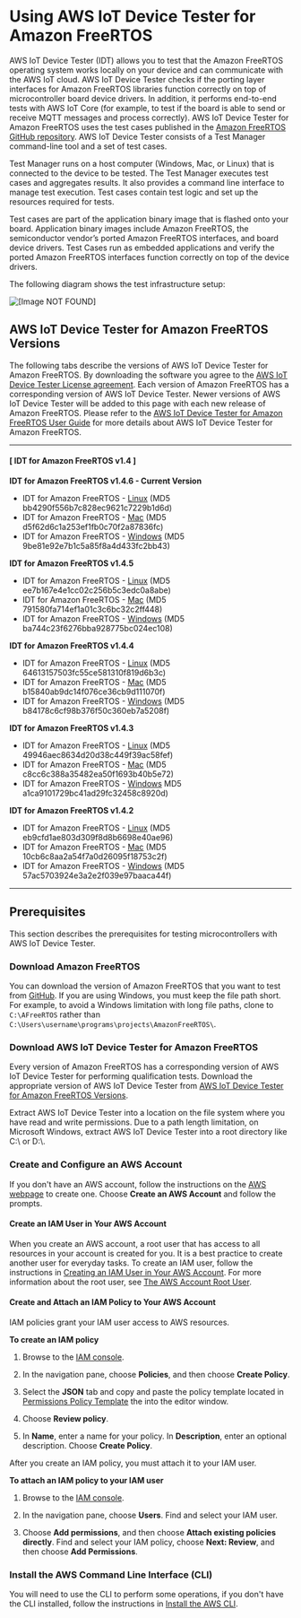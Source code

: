 # Using AWS IoT Device Tester for Amazon FreeRTOS<a name="device-tester-for-freertos-ug"></a>

AWS IoT Device Tester \(IDT\) allows you to test that the Amazon FreeRTOS operating system works locally on your device and can communicate with the AWS IoT cloud\. AWS IoT Device Tester checks if the porting layer interfaces for Amazon FreeRTOS libraries function correctly on top of microcontroller board device drivers\. In addition, it performs end\-to\-end tests with AWS IoT Core \(for example, to test if the board is able to send or receive MQTT messages and process correctly\)\. AWS IoT Device Tester for Amazon FreeRTOS uses the test cases published in the [Amazon FreeRTOS GitHub repository](https://github.com/aws/amazon-freertos)\. AWS IoT Device Tester consists of a Test Manager command\-line tool and a set of test cases\.

Test Manager runs on a host computer \(Windows, Mac, or Linux\) that is connected to the device to be tested\. The Test Manager executes test cases and aggregates results\. It also provides a command line interface to manage test execution\. Test cases contain test logic and set up the resources required for tests\.

Test cases are part of the application binary image that is flashed onto your board\. Application binary images include Amazon FreeRTOS, the semiconductor vendor’s ported Amazon FreeRTOS interfaces, and board device drivers\. Test Cases run as embedded applications and verify the ported Amazon FreeRTOS interfaces function correctly on top of the device drivers\.

The following diagram shows the test infrastructure setup:

![\[Image NOT FOUND\]](http://docs.aws.amazon.com/freertos/latest/userguide/images/devicetester_afr.png)

## AWS IoT Device Tester for Amazon FreeRTOS Versions<a name="dev-test-versions-afr"></a>

The following tabs describe the versions of AWS IoT Device Tester for Amazon FreeRTOS\. By downloading the software you agree to the [AWS IoT Device Tester License agreement](https://d232ctwt5kahio.cloudfront.net/greengrass/AWS%20IoT%20Device%20Tester%20License%20Agreement.pdf)\. Each version of Amazon FreeRTOS has a corresponding version of AWS IoT Device Tester\. Newer versions of AWS IoT Device Tester will be added to this page with each new release of Amazon FreeRTOS\. Please refer to the [ AWS IoT Device Tester for Amazon FreeRTOS User Guide](https://docs.aws.amazon.com/freertos/latest/userguide/what-is-amazon-freertos.html) for more details about AWS IoT Device Tester for Amazon FreeRTOS\.

------
#### [ IDT for Amazon FreeRTOS v1\.4 ]

**IDT for Amazon FreeRTOS v1\.4\.6 \- Current Version**
+ IDT for Amazon FreeRTOS \- [ Linux](https://d232ctwt5kahio.cloudfront.net/afr/devicetester_afreertos_linux_1.0.190204214205.zip) \(MD5 bb4290f556b7c828ec9621c7229b1d6d\)
+ IDT for Amazon FreeRTOS \- [ Mac](https://d232ctwt5kahio.cloudfront.net/afr/devicetester_afreertos_mac_1.0.190204214205.zip) \(MD5 d5f62d6c1a253ef1fb0c70f2a87836fc\)
+ IDT for Amazon FreeRTOS \- [ Windows]( https://d232ctwt5kahio.cloudfront.net/afr/devicetester_afreertos_win_1.0.190204214205.zip) \(MD5 9be81e92e7b1c5a85f8a4d433fc2bb43\)

**IDT for Amazon FreeRTOS v1\.4\.5**
+ IDT for Amazon FreeRTOS \- [ Linux](https://d232ctwt5kahio.cloudfront.net/afr/devicetester_afreertos_linux_1.0.190122221640.zip) \(MD5 ee7b167e4e1cc02c256b5c3edc0a8abe\)
+ IDT for Amazon FreeRTOS \- [ Mac](https://d232ctwt5kahio.cloudfront.net/afr/devicetester_afreertos_mac_1.0.190122221640.zip) \(MD5 791580fa714ef1a01c3c6bc32c2ff448\)
+ IDT for Amazon FreeRTOS \- [ Windows](https://d232ctwt5kahio.cloudfront.net/afr/devicetester_afreertos_win_1.0.190122221640.zip) \(MD5 ba744c23f6276bba928775bc024ec108\)

**IDT for Amazon FreeRTOS v1\.4\.4**
+ IDT for Amazon FreeRTOS \- [ Linux](https://d232ctwt5kahio.cloudfront.net/afr/devicetester_afreertos_linux_1.0.181213003249.zip) \(MD5 64613157503fc55ce581310f819d6b3c\)
+ IDT for Amazon FreeRTOS \- [ Mac](https://d232ctwt5kahio.cloudfront.net/afr/devicetester_afreertos_mac_1.0.181213003249.zip) \(MD5 b15840ab9dc14f076ce36cb9d111070f\)
+ IDT for Amazon FreeRTOS \- [ Windows](https://d232ctwt5kahio.cloudfront.net/afr/devicetester_afreertos_win_1.0.181213003249.zip) \(MD5 b84178c6cf98b376f50c360eb7a5208f\)

**IDT for Amazon FreeRTOS v1\.4\.3**
+ IDT for Amazon FreeRTOS \- [ Linux](https://d232ctwt5kahio.cloudfront.net/afr/devicetester_afreertos_linux_1.0.181211220033.zip) \(MD5 49946aec8634d20d38c449f39ac58fef\)
+ IDT for Amazon FreeRTOS \- [ Mac](https://d232ctwt5kahio.cloudfront.net/afr/devicetester_afreertos_mac_1.0.181211220033.zip) \(MD5 c8cc6c388a35482ea50f1693b40b5e72\)
+ IDT for Amazon FreeRTOS \- [ Windows](https://d232ctwt5kahio.cloudfront.net/afr/devicetester_afreertos_win_1.0.181211220033.zip) MD5 a1ca9101729bc41ad29fc32458c8920d\)

**IDT for Amazon FreeRTOS v1\.4\.2**
+ IDT for Amazon FreeRTOS \- [ Linux](https://d232ctwt5kahio.cloudfront.net/afr/devicetester_afreertos_linux_1.0.181119201633.zip) \(MD5 eb9cfd1ae803d309f8d8b6698e40ae96\)
+ IDT for Amazon FreeRTOS \- [ Mac](https://d232ctwt5kahio.cloudfront.net/afr/devicetester_afreertos_mac_1.0.181119201633.zip) \(MD5 10cb6c8aa2a54f7a0d26095f18753c2f\)
+ IDT for Amazon FreeRTOS \- [ Windows](https://d232ctwt5kahio.cloudfront.net/afr/devicetester_afreertos_win_1.0.181119201633.zip) \(MD5 57ac5703924e3a2e2f039e97baaca44f\)

------

## Prerequisites<a name="dev-tester-prereqs"></a>

This section describes the prerequisites for testing microcontrollers with AWS IoT Device Tester\.

### Download Amazon FreeRTOS<a name="download-afr"></a>

You can download the version of Amazon FreeRTOS that you want to test from [GitHub](https://github.com/aws/amazon-freertos)\. If you are using Windows, you must keep the file path short\. For example, to avoid a Windows limitation with long file paths, clone to `C:\AFreeRTOS` rather than `C:\Users\username\programs\projects\AmazonFreeRTOS\`\.

### Download AWS IoT Device Tester for Amazon FreeRTOS<a name="download-dev-tester-afr"></a>

Every version of Amazon FreeRTOS has a corresponding version of AWS IoT Device Tester for performing qualification tests\. Download the appropriate version of AWS IoT Device Tester from [AWS IoT Device Tester for Amazon FreeRTOS Versions](#dev-test-versions-afr)\.

Extract AWS IoT Device Tester into a location on the file system where you have read and write permissions\. Due to a path length limitation, on Microsoft Windows, extract AWS IoT Device Tester into a root directory like C:\\ or D:\\\.

### Create and Configure an AWS Account<a name="config-aws-account"></a>

If you don't have an AWS account, follow the instructions on the [AWS webpage](https://aws.amazon.com) to create one\. Choose **Create an AWS Account** and follow the prompts\.

#### Create an IAM User in Your AWS Account<a name="create-iam-user-afr"></a>

When you create an AWS account, a root user that has access to all resources in your account is created for you\. It is a best practice to create another user for everyday tasks\. To create an IAM user, follow the instructions in [Creating an IAM User in Your AWS Account](https://docs.aws.amazon.com/IAM/latest/UserGuide/id_users_create.html)\. For more information about the root user, see [The AWS Account Root User](https://docs.aws.amazon.com/IAM/latest/UserGuide/id_root-user.html)\.

#### Create and Attach an IAM Policy to Your AWS Account<a name="create-policy-bk-afr"></a>

IAM policies grant your IAM user access to AWS resources\. 

**To create an IAM policy**

1. Browse to the [IAM console](https://console.aws.amazon.com/iam/)\.

1. In the navigation pane, choose **Policies**, and then choose **Create Policy**\.

1. Select the **JSON** tab and copy and paste the policy template located in [Permissions Policy Template](policy-template.md) the [](policy-template.md) into the editor window\.

1. Choose **Review policy**\.

1. In **Name**, enter a name for your policy\. In **Description**, enter an optional description\. Choose **Create Policy**\.

After you create an IAM policy, you must attach it to your IAM user\.

**To attach an IAM policy to your IAM user**

1. Browse to the [IAM console](https://console.aws.amazon.com/iam/)\.

1. In the navigation pane, choose **Users**\. Find and select your IAM user\.

1. Choose **Add permissions**, and then choose **Attach existing policies directly**\. Find and select your IAM policy, choose **Next: Review**, and then choose **Add Permissions**\.

### Install the AWS Command Line Interface \(CLI\)<a name="install-cli"></a>

 You will need to use the CLI to perform some operations, if you don't have the CLI installed, follow the instructions in [Install the AWS CLI](https://docs.aws.amazon.com/cli/latest/userguide/installing.html)\.